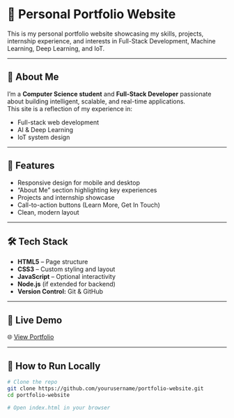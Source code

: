 # 💼 Personal Portfolio Website

This is my personal portfolio website showcasing my skills, projects, internship experience, and interests in Full-Stack Development, Machine Learning, Deep Learning, and IoT.

---

## 📌 About Me

I’m a **Computer Science student** and **Full-Stack Developer** passionate about building intelligent, scalable, and real-time applications.  
This site is a reflection of my experience in:
- Full-stack web development
- AI & Deep Learning
- IoT system design

---

## 🎯 Features

- Responsive design for mobile and desktop
- “About Me” section highlighting key experiences
- Projects and internship showcase
- Call-to-action buttons (Learn More, Get In Touch)
- Clean, modern layout

---

## 🛠️ Tech Stack

- **HTML5** – Page structure
- **CSS3** – Custom styling and layout
- **JavaScript** – Optional interactivity
- **Node.js** (if extended for backend)
- **Version Control:** Git & GitHub

---
## 🚀 Live Demo

🌐 [View Portfolio](https://mogitha1494.github.io/Portfolio/)

---

## 🧩 How to Run Locally

```bash
# Clone the repo
git clone https://github.com/yourusername/portfolio-website.git
cd portfolio-website

# Open index.html in your browser

